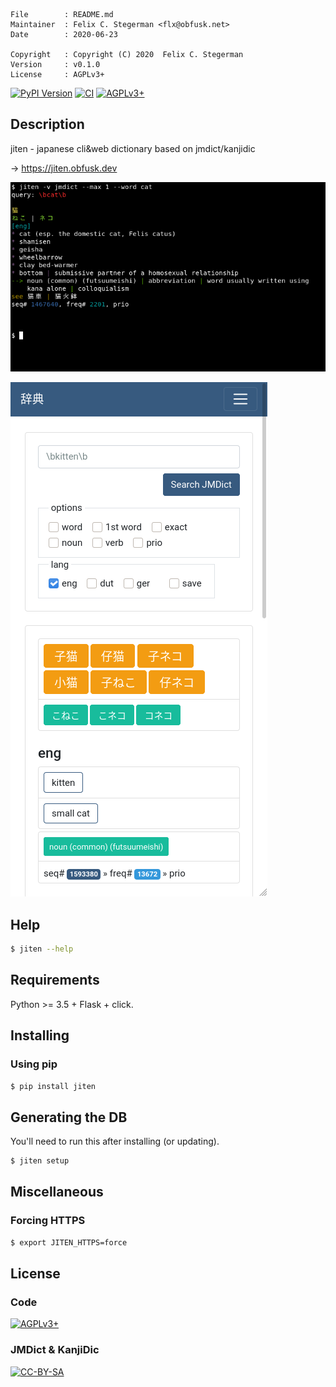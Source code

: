 <!-- {{{1 -->

    File        : README.md
    Maintainer  : Felix C. Stegerman <flx@obfusk.net>
    Date        : 2020-06-23

    Copyright   : Copyright (C) 2020  Felix C. Stegerman
    Version     : v0.1.0
    License     : AGPLv3+

<!-- }}}1 -->

[![PyPI Version](https://img.shields.io/pypi/v/jiten.svg)](https://pypi.python.org/pypi/jiten)
[![CI](https://github.com/obfusk/jiten/workflows/CI/badge.svg)](https://github.com/obfusk/jiten/actions?query=workflow%3ACI)
[![AGPLv3+](https://img.shields.io/badge/license-AGPLv3+-blue.svg)](https://www.gnu.org/licenses/agpl-3.0.html)

## Description

jiten - japanese cli&web dictionary based on jmdict/kanjidic

→ https://jiten.obfusk.dev

![CLI screenshot](screenshot-cli.png)

![app screenshot](screenshot-app.png)

## Help

```bash
$ jiten --help
```

## Requirements

Python >= 3.5 + Flask + click.

## Installing

### Using pip

```bash
$ pip install jiten
```

## Generating the DB

You'll need to run this after installing (or updating).

```bash
$ jiten setup
```

## Miscellaneous

### Forcing HTTPS

```bash
$ export JITEN_HTTPS=force
```

## License

### Code

[![AGPLv3+](https://www.gnu.org/graphics/agplv3-155x51.png)](https://www.gnu.org/licenses/agpl-3.0.html)

### JMDict & KanjiDic

[![CC-BY-SA](https://licensebuttons.net/l/by-sa/2.0/88x31.png)](https://www.edrdg.org/edrdg/licence.html)

<!-- vim: set tw=70 sw=2 sts=2 et fdm=marker : -->
